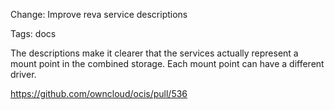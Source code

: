 Change: Improve reva service descriptions

Tags: docs

The descriptions make it clearer that the services actually represent a
mount point in the combined storage. Each mount point can have a
different driver.

https://github.com/owncloud/ocis/pull/536
